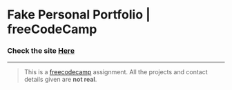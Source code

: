 # Fake Personal Portfolio | freeCodeCamp

### Check the site [Here](https://fedehide.github.io/fake-portfolio/ " Fake Personal Portfolio")

------------

<!-- [![handcraft-guitars.png](https://i.postimg.cc/mkFjxV1X/handcraft-guitars.png)](https://postimg.cc/Lg2LLtTL) -->


> This is a [freecodecamp](http://https://www.freecodecamp.org/learn/ "freecodecamp") assignment. All the projects and contact details given are **not real**.